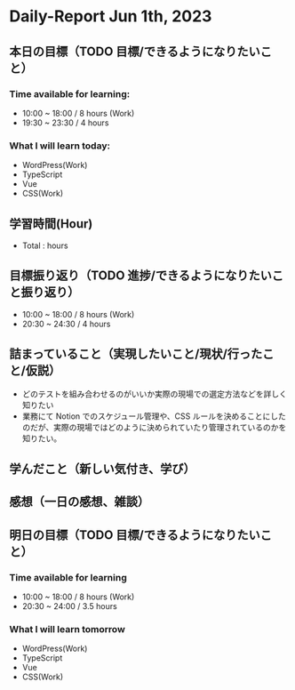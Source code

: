# Daily-Report Jun 1th, 2023

## 本日の目標（TODO 目標/できるようになりたいこと）

### Time available for learning:

-   10:00 ~ 18:00 / 8 hours (Work)
-   19:30 ~ 23:30 / 4 hours

### What I will learn today:

-   WordPress(Work)
-   TypeScript
-   Vue
-   CSS(Work)

## 学習時間(Hour)

-   Total : hours

## 目標振り返り（TODO 進捗/できるようになりたいこと振り返り）

-   10:00 ~ 18:00 / 8 hours (Work)
-   20:30 ~ 24:30 / 4 hours

## 詰まっていること（実現したいこと/現状/行ったこと/仮説）

-   どのテストを組み合わせるのがいいか実際の現場での選定方法などを詳しく知りたい
-   業務にて Notion でのスケジュール管理や、CSS ルールを決めることにしたのだが、実際の現場ではどのように決められていたり管理されているのかを知りたい。

## 学んだこと（新しい気付き、学び）

## 感想（一日の感想、雑談）

## 明日の目標（TODO 目標/できるようになりたいこと）

### Time available for learning

-   10:00 ~ 18:00 / 8 hours (Work)
-   20:30 ~ 24:00 / 3.5 hours

### What I will learn tomorrow

-   WordPress(Work)
-   TypeScript
-   Vue
-   CSS(Work)
